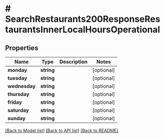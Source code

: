 # # SearchRestaurants200ResponseRestaurantsInnerLocalHoursOperational

## Properties

Name | Type | Description | Notes
------------ | ------------- | ------------- | -------------
**monday** | **string** |  | [optional]
**tuesday** | **string** |  | [optional]
**wednesday** | **string** |  | [optional]
**thursday** | **string** |  | [optional]
**friday** | **string** |  | [optional]
**saturday** | **string** |  | [optional]
**sunday** | **string** |  | [optional]

[[Back to Model list]](../../README.md#models) [[Back to API list]](../../README.md#endpoints) [[Back to README]](../../README.md)
